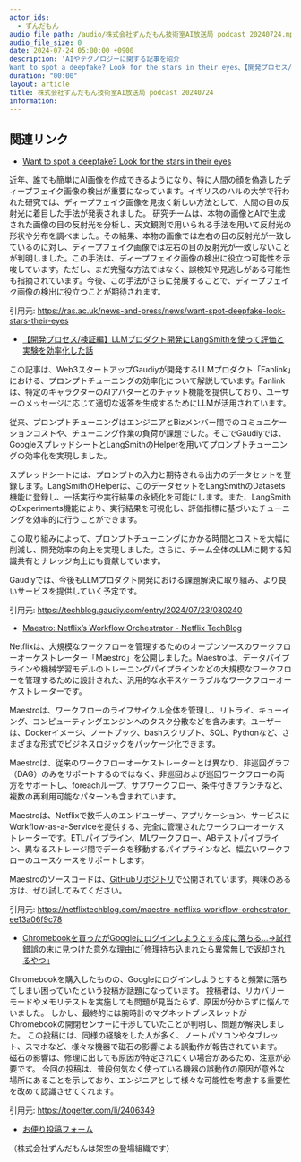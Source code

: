 ```yaml
---
actor_ids:
  - ずんだもん
audio_file_path: /audio/株式会社ずんだもん技術室AI放送局_podcast_20240724.mp3
audio_file_size: 0
date: 2024-07-24 05:00:00 +0900
description: 'AIやテクノロジーに関する記事を紹介  
Want to spot a deepfake? Look for the stars in their eyes、【開発プロセス/検証編】LLMプロダクト開発にLangSmithを使って評価と実験を効率化した話、Maestro: Netflix’s Workflow Orchestrator - Netflix TechBlog、Chromebookを買ったがGoogleにログインしようとする度に落ちる...→試行錯誤の末に見つけた意外な理由に｢修理持ち込まれたら異常無しで返却されるやつ｣'
duration: "00:00"
layout: article
title: 株式会社ずんだもん技術室AI放送局 podcast 20240724
information: 
---
```


## 関連リンク


- [Want to spot a deepfake? Look for the stars in their eyes](https://ras.ac.uk/news-and-press/news/want-spot-deepfake-look-stars-their-eyes)  


近年、誰でも簡単にAI画像を作成できるようになり、特に人間の顔を偽造したディープフェイク画像の検出が重要になっています。イギリスのハルの大学で行われた研究では、ディープフェイク画像を見抜く新しい方法として、人間の目の反射光に着目した手法が発表されました。
研究チームは、本物の画像とAIで生成された画像の目の反射光を分析し、天文観測で用いられる手法を用いて反射光の形状や分布を調べました。その結果、本物の画像では左右の目の反射光が一致しているのに対し、ディープフェイク画像では左右の目の反射光が一致しないことが判明しました。この手法は、ディープフェイク画像の検出に役立つ可能性を示唆しています。ただし、まだ完璧な方法ではなく、誤検知や見逃しがある可能性も指摘されています。今後、この手法がさらに発展することで、ディープフェイク画像の検出に役立つことが期待されます。 


引用元: https://ras.ac.uk/news-and-press/news/want-spot-deepfake-look-stars-their-eyes


- [【開発プロセス/検証編】LLMプロダクト開発にLangSmithを使って評価と実験を効率化した話](https://techblog.gaudiy.com/entry/2024/07/23/080240)  

 
この記事は、Web3スタートアップGaudiyが開発するLLMプロダクト「Fanlink」における、プロンプトチューニングの効率化について解説しています。Fanlinkは、特定のキャラクターのAIアバターとのチャット機能を提供しており、ユーザーのメッセージに応じて適切な返答を生成するためにLLMが活用されています。

従来、プロンプトチューニングはエンジニアとBizメンバー間でのコミュニケーションコストや、チューニング作業の負荷が課題でした。そこでGaudiyでは、GoogleスプレッドシートとLangSmithのHelperを用いてプロンプトチューニングの効率化を実現しました。

スプレッドシートには、プロンプトの入力と期待される出力のデータセットを登録します。LangSmithのHelperは、このデータセットをLangSmithのDatasets機能に登録し、一括実行や実行結果の永続化を可能にします。また、LangSmithのExperiments機能により、実行結果を可視化し、評価指標に基づいたチューニングを効率的に行うことができます。

この取り組みによって、プロンプトチューニングにかかる時間とコストを大幅に削減し、開発効率の向上を実現しました。さらに、チーム全体のLLMに関する知識共有とナレッジ向上にも貢献しています。

Gaudiyでは、今後もLLMプロダクト開発における課題解決に取り組み、より良いサービスを提供していく予定です。

引用元: https://techblog.gaudiy.com/entry/2024/07/23/080240


- [Maestro: Netflix’s Workflow Orchestrator - Netflix TechBlog](https://netflixtechblog.com/maestro-netflixs-workflow-orchestrator-ee13a06f9c78)  


Netflixは、大規模なワークフローを管理するためのオープンソースのワークフローオーケストレーター「Maestro」を公開しました。Maestroは、データパイプラインや機械学習モデルのトレーニングパイプラインなどの大規模なワークフローを管理するために設計された、汎用的な水平スケーラブルなワークフローオーケストレーターです。

Maestroは、ワークフローのライフサイクル全体を管理し、リトライ、キューイング、コンピューティングエンジンへのタスク分散などを含みます。ユーザーは、Dockerイメージ、ノートブック、bashスクリプト、SQL、Pythonなど、さまざまな形式でビジネスロジックをパッケージ化できます。

Maestroは、従来のワークフローオーケストレーターとは異なり、非巡回グラフ（DAG）のみをサポートするのではなく、非巡回および巡回ワークフローの両方をサポートし、foreachループ、サブワークフロー、条件付きブランチなど、複数の再利用可能なパターンも含まれています。

Maestroは、Netflixで数千人のエンドユーザー、アプリケーション、サービスにWorkflow-as-a-Serviceを提供する、完全に管理されたワークフローオーケストレーターです。ETLパイプライン、MLワークフロー、ABテストパイプライン、異なるストレージ間でデータを移動するパイプラインなど、幅広いワークフローのユースケースをサポートします。

Maestroのソースコードは、[GitHubリポジトリ](https://github.com/Netflix/maestro)で公開されています。興味のある方は、ぜひ試してみてください。

引用元: https://netflixtechblog.com/maestro-netflixs-workflow-orchestrator-ee13a06f9c78


- [Chromebookを買ったがGoogleにログインしようとする度に落ちる...→試行錯誤の末に見つけた意外な理由に｢修理持ち込まれたら異常無しで返却されるやつ｣](https://togetter.com/li/2406349)  

 
Chromebookを購入したものの、Googleにログインしようとすると頻繁に落ちてしまい困っていたという投稿が話題になっています。 
投稿者は、リカバリーモードやメモリテストを実施しても問題が見当たらず、原因が分からずに悩んでいました。 
しかし、最終的には腕時計のマグネットブレスレットがChromebookの開閉センサーに干渉していたことが判明し、問題が解決しました。 
この投稿には、同様の経験をした人が多く、ノートパソコンやタブレット、スマホなど、様々な機器で磁石の影響による誤動作が報告されています。 
磁石の影響は、修理に出しても原因が特定されにくい場合があるため、注意が必要です。 
今回の投稿は、普段何気なく使っている機器の誤動作の原因が意外な場所にあることを示しており、エンジニアとして様々な可能性を考慮する重要性を改めて認識させてくれます。 


引用元: https://togetter.com/li/2406349



- [お便り投稿フォーム](https://forms.gle/ffg4JTfqdiqK62qf9)

（株式会社ずんだもんは架空の登場組織です）
